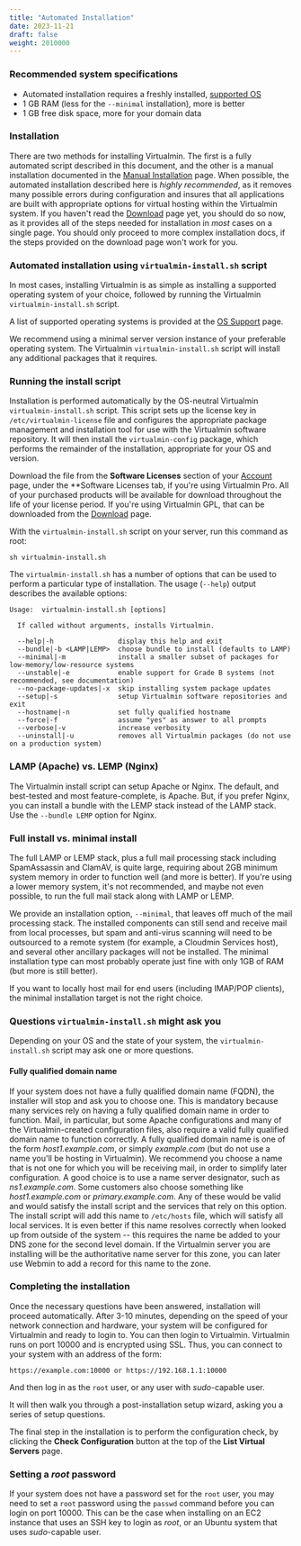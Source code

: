 ```yaml
---
title: "Automated Installation"
date: 2023-11-21
draft: false
weight: 2010000
---
```


### Recommended system specifications
- Automated installation requires a freshly installed, [supported OS](/docs/os-support/)
- 1 GB RAM (less for the `--minimal` installation), more is better
- 1 GB free disk space, more for your domain data

### Installation
There are two methods for installing Virtualmin. The first is a fully automated script described in this document, and the other is a manual installation documented in the [Manual Installation](/docs/installation/manual/) page. When possible, the automated installation described here is _highly recommended_, as it removes many possible errors during configuration and insures that all applications are built with appropriate options for virtual hosting within the Virtualmin system. If you haven't read the [Download](/download/) page yet, you should do so now, as it provides all of the steps needed for installation in _most_ cases on a single page. You should only proceed to more complex installation docs, if the steps provided on the download page won't work for you.

### Automated installation using `virtualmin-install.sh` script
In most cases, installing Virtualmin is as simple as installing a supported operating system of your choice, followed by running the Virtualmin `virtualmin-install.sh` script.

A list of supported operating systems is provided at the [OS Support](/docs/os-support/) page.

We recommend using a minimal server version instance of your preferable operating system. The Virtualmin `virtualmin-install.sh` script will install any additional packages that it requires.

### Running the install script
Installation is performed automatically by the OS-neutral Virtualmin `virtualmin-install.sh` script. This script sets up the license key in `/etc/virtualmin-license` file and configures the appropriate package management and installation tool for use with the Virtualmin software repository. It will then install the `virtualmin-config` package, which performs the remainder of the installation, appropriate for your OS and version.

Download the file from the **Software Licenses** section of your [Account](/account/) page, under the **Software Licenses tab, if you're using Virtualmin Pro. All of your purchased products will be available for download throughout the life of your license period. If you're using Virtualmin GPL, that can be downloaded from the [Download](/download/) page.

With the `virtualmin-install.sh` script on your server, run this command as root:

```text
sh virtualmin-install.sh
```

The `virtualmin-install.sh` has a number of options that can be used to perform a particular type of installation. The usage (`--help`) output describes the available options:

```
Usage:  virtualmin-install.sh [options]

  If called without arguments, installs Virtualmin.

  --help|-h                display this help and exit
  --bundle|-b <LAMP|LEMP>  choose bundle to install (defaults to LAMP)
  --minimal|-m             install a smaller subset of packages for low-memory/low-resource systems
  --unstable|-e            enable support for Grade B systems (not recommended, see documentation)
  --no-package-updates|-x  skip installing system package updates
  --setup|-s               setup Virtualmin software repositories and exit
  --hostname|-n            set fully qualified hostname
  --force|-f               assume "yes" as answer to all prompts
  --verbose|-v             increase verbosity
  --uninstall|-u           removes all Virtualmin packages (do not use on a production system)
```

### LAMP (Apache) vs. LEMP (Nginx)
The Virtualmin install script can setup Apache or Nginx. The default, and best-tested and most feature-complete, is Apache. But, if you prefer Nginx, you can install a bundle with the LEMP stack instead of the LAMP stack. Use the `--bundle LEMP` option for Nginx.

### Full install vs. minimal install
The full LAMP or LEMP stack, plus a full mail processing stack including SpamAssassin and ClamAV, is quite large, requiring about 2GB minimum system memory in order to function well (and more is better). If you're using a lower memory system, it's not recommended, and maybe not even possible, to run the full mail stack along with LAMP or LEMP.

We provide an installation option, `--minimal`, that leaves off much of the mail processing stack. The installed components can still send and receive mail from local processes, but spam and anti-virus scanning will need to be outsourced to a remote system (for example, a Cloudmin Services host), and several other ancillary packages will not be installed. The minimal installation type can most probably operate just fine with only 1GB of RAM (but more is still better).

If you want to locally host mail for end users (including IMAP/POP clients), the minimal installation target is not the right choice.

### Questions `virtualmin-install.sh` might ask you
Depending on your OS and the state of your system, the `virtualmin-install.sh` script may ask one or more questions.

#### Fully qualified domain name
If your system does not have a fully qualified domain name (FQDN), the installer will stop and ask you to choose one.  This is mandatory because many services rely on having a fully qualified domain name in order to function. Mail, in particular, but some Apache configurations and many of the Virtualmin-created configuration files, also require a valid fully qualified domain name to function correctly.  A fully qualified domain name is one of the form _host1.example.com_, or simply _example.com_ (but do not use a name you'll be hosting in Virtualmin).  We recommend you choose a name that is not one for which you will be receiving mail, in order to simplify later configuration.  A good choice is to use a name server designator, such as _ns1.example.com_.  Some customers also choose something like _host1.example.com_ or _primary.example.com_.  Any of these would be valid and would satisfy the install script and the services that rely on this option.  The install script will add this name to `/etc/hosts` file, which will satisfy all local services.  It is even better if this name resolves correctly when looked up from outside of the system -- this requires the name be added to your DNS zone for the second level domain.  If the Virtualmin server you are installing will be the authoritative name server for this zone, you can later use Webmin to add a record for this name to the zone.

### Completing the installation
Once the necessary questions have been answered, installation will proceed automatically.  After 3-10 minutes, depending on the speed of your network connection and hardware, your system will be configured for Virtualmin and ready to login to.  You can then login to Virtualmin.  Virtualmin runs on port 10000 and is encrypted using SSL.  Thus, you can connect to your system with an address of the form:

```text
https://example.com:10000 or https://192.168.1.1:10000
```

And then log in as the `root` user, or any user with _sudo_-capable user.

It will then walk you through a post-installation setup wizard, asking you a series of setup questions.

The final step in the installation is to perform the configuration check, by clicking the **Check Configuration** button at the top of the **List Virtual Servers** page.

### Setting a _root_ password
If your system does not have a password set for the `root` user, you may need to set a `root` password using the `passwd` command before you can login on port 10000. This can be the case when installing on an EC2 instance that uses an SSH key to login as _root_, or an Ubuntu system that uses _sudo_-capable user.

